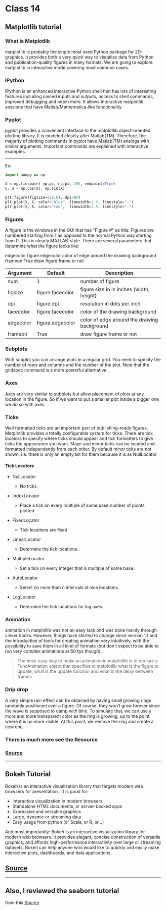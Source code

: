 # Class 14

## Matplotlib tutorial

### What is Matplotlib

matplotlib is probably the single most used Python package for 2D-graphics.
It provides both a very quick way to visualize data from Python and publication-quality figures in many
formats. We are going to explore matplotlib in interactive mode covering most common cases.

### IPython

IPython is an enhanced interactive Python shell that has lots of interesting features including named inputs
and outputs, access to shell commands, improved debugging and much more. It allows interactive matplotlib
sessions that have Matlab/Mathematica-like functionality.

### Pyplot

pyplot provides a convenient interface to the matplotlib object-oriented plotting library.
It is modeled closely after Matlab(TM). Therefore, the majority of plotting commands in pyplot have
Matlab(TM) analogs with similar arguments. Important commands are explained with interactive examples.

---
Ex:

```python
import numpy as np

X = np.linspace(-np.pi, np.pi, 256, endpoint=True)
C, S = np.cos(X), np.sin(X)

plt.figure(figsize=(10,6), dpi=80)
plt.plot(X, C, color="blue", linewidth=2.5, linestyle="-")
plt.plot(X, S, color="red",  linewidth=2.5, linestyle="-")
```

### Figures

A figure is the windows in the GUI that has "Figure #" as title. Figures are numbered starting from 1 as
opposed to the normal Python way starting from 0. This is clearly MATLAB-style. There are several parameters
that determine what the figure looks like:

edgecolor figure.edgecolor color of edge around the drawing background
frameon True draw figure frame or not

| Argument  | Default          | Description                                 |
|-----------|------------------|---------------------------------------------|
| num       | 1                | number of figure                            |
| figsize   | figure.facecolor | figure size in in inches (width, height)    |
| dpi       | figure.dpi       | resolution in dots per inch                 |
| facecolor | figure.facecolor | color of the drawing background             |
| edgecolor | figure.edgecolor | color of edge around the drawing background |
| frameon   | True             | draw figure frame or not                    |

### Subplots

With subplot you can arrange plots in a regular grid. You need to specify the number of rows and columns
and the number of the plot. Note that the gridspec command is a more powerful alternative.

### Axes

Axes are very similar to subplots but allow placement of plots at any location in the figure.
So if we want to put a smaller plot inside a bigger one we do so with axes.

### Ticks

Well formatted ticks are an important part of publishing-ready figures.
Matplotlib provides a totally configurable system for ticks.
There are tick locators to specify where ticks should appear and tick formatters to give ticks the
appearance you want. Major and minor ticks can be located and formatted independently from each other.
By default minor ticks are not shown, i.e. there is only an empty list for them because it is as NullLocator

#### Tick Locators

* NullLocator
  * No ticks.
* IndexLocator
  * Place a tick on every multiple of some base number of points plotted.

* FixedLocator
  * Tick locations are fixed.

* LinearLocator
  * Determine the tick locations.

* MultipleLocator
  * Set a tick on every integer that is multiple of some base.

* AutoLocator
  * Select no more than n intervals at nice locations.

* LogLocator
  * Determine the tick locations for log axes.

### Animation

 animation in matplotlib was not an easy task and was done mainly through clever hacks. However,
 things have started to change since version 1.1 and the introduction of tools for creating animation very
 intuitively, with the possibility to save them in all kind of formats (but don't expect to be able to run
 very complex animations at 60 fps though).

> The most easy way to make an animation in matplotlib is to declare a FuncAnimation object that specifies
to matplotlib what is the figure to update, what is the update function and what is the delay between frames.

### Drip drop

A very simple rain effect can be obtained by having small growing rings randomly positioned over a figure.
Of course, they won't grow forever since the wave is supposed to damp with time. To simulate that, we can use
a more and more transparent color as the ring is growing, up to the point where it is no more visible. At this
point, we remove the ring and create a new one.

### There is much more see the Resource

### [Source](https://github.com/rougier/matplotlib-tutorial)

---

## Bokeh Tutorial

Bokeh is an interactive visualization library that targets modern web browsers for presentation
. It is good for:

* Interactive visualization in modern browsers
* Standalone HTML documents, or server-backed apps
* Expressive and versatile graphics
* Large, dynamic or streaming data
* Easy usage from python (or Scala, or R, or...)

And most importantly:
Bokeh is an interactive visualization library for modern web browsers. It provides elegant,
concise construction of versatile graphics, and affords high-performance interactivity over large or
streaming datasets. Bokeh can help anyone who would like to quickly and easily make interactive plots,
dashboards, and data applications.

## [Source](https://notebooks.gesis.org/binder/jupyter/user/bokeh-bokeh-notebooks-34ctsw0e/notebooks/tutorial/01%20-%20Basic%20Plotting.ipynb)

---

## Also, I reviewed the seaborn tutorial

from this [Source](https://seaborn.pydata.org/tutorial.html)
